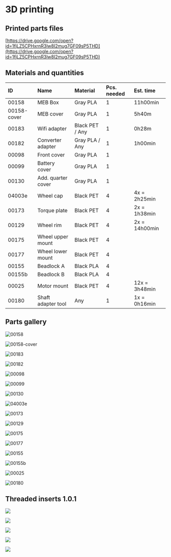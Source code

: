# 3D printing

## Printed parts files

[https://drive.google.com/open?id=1fjLZ5CPHxrnR3lw8I2mug7GF09sP5THD](https://drive.google.com/open?id=1fjLZ5CPHxrnR3lw8I2mug7GF09sP5THD)

## Materials and quantities

| ID | Name | Material | Pcs. needed | Est. time |
| :--- | :--- | :--- | :--- | :--- |
| 00158 | MEB Box | Gray PLA | 1 | 11h00min |
| 00158-cover | MEB cover | Gray PLA | 1 | 5h40m |
| 00183 | Wifi adapter | Black PET / Any | 1 | 0h28m |
| 00182 | Converter adapter | Gray PLA / Any | 1 | 1h00min |
| 00098 | Front cover | Gray PLA | 1 |  |
| 00099 | Battery cover | Gray PLA | 1 |  |
| 00130 | Add. quarter cover | Gray PLA | 1 |  |
| 04003e | Wheel cap | Black PET | 4 | 4x = 2h25min |
| 00173 | Torque plate | Black PET | 4 | 2x = 1h38min |
| 00129 | Wheel rim | Black PET | 4 | 2x = 14h00min |
| 00175 | Wheel upper mount | Black PET | 4 |  |
| 00177 | Wheel lower mount | Black PET | 4 |  |
| 00155 | Beadlock A | Black PLA | 4 |  |
| 00155b | Beadlock B | Black PLA | 4 |  |
| 00025 | Motor mount | Black PET | 4 | 12x = 3h48min |
| 00180 | Shaft adapter tool | Any | 1 | 1x = 0h16min |

## Parts gallery

![00158](../.gitbook/assets/00158.jpg)

![00158-cover](../.gitbook/assets/00158-cover.jpg)

![00183](../.gitbook/assets/00183.jpg)

![00182](../.gitbook/assets/00182.jpg)

![00098](../.gitbook/assets/00098.jpg)

![00099](../.gitbook/assets/00099.jpg)

![00130](../.gitbook/assets/00130.jpg)

![04003e](../.gitbook/assets/04003e.jpg)

![00173](../.gitbook/assets/00173.jpg)

![00129](../.gitbook/assets/00129.jpg)

![00175](../.gitbook/assets/00175.jpg)

![00177](../.gitbook/assets/00177.jpg)

![00155](../.gitbook/assets/00155.jpg)

![00155b](../.gitbook/assets/00155b.jpg)

![00025](../.gitbook/assets/00025.jpg)

![00180](../.gitbook/assets/00180.jpg)

## Threaded inserts 1.0.1

![](../.gitbook/assets/img_20190515_191833.jpg)

![](../.gitbook/assets/img_20190515_191849.jpg)

![](../.gitbook/assets/img_20190515_191943.jpg)

![](../.gitbook/assets/img_20190515_191947.jpg)

![](../.gitbook/assets/img_20190515_192000.jpg)

